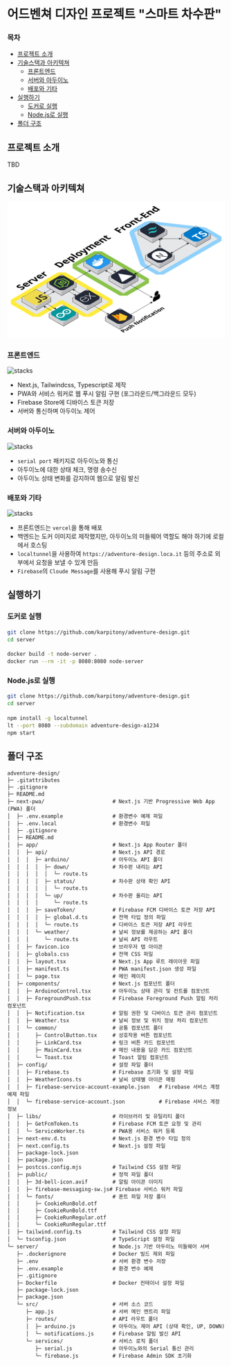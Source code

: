 # 어드벤쳐 디자인 프로젝트 "스마트 차수판"

### 목차
- [프로젝트 소개](#프로젝트-소개)
- [기술스택과 아키텍쳐](#기술스택과-아키텍쳐)
   - [프론트엔드](#프론트엔드)
   - [서버와 아두이노](#서버와-아두이노)
   - [배포와 기타](#배포와-기타)
- [실행하기](#실행하기)
   - [도커로 실행](#도커로-실행)
   - [Node.js로 실행](#nodejs로-실행)
- [폴더 구조](#폴더-구조)

## 프로젝트 소개
TBD

## 기술스택과 아키텍쳐
![img](/img/architecture.png)

### 프론트엔드
![stacks](https://go-skill-icons.vercel.app/api/icons?i=nextjs,tailwindcss,typescript)
- Next.js, Tailwindcss, Typescript로 제작
- PWA와 서비스 워커로 웹 푸시 알림 구현 (포그라운드/백그라운드 모두)
- Firebase Store에 디바이스 토큰 저장
- 서버와 통신하며 아두이노 제어

### 서버와 아두이노
![stacks](https://go-skill-icons.vercel.app/api/icons?i=javascript,nodejs,express,arduino)
- `serial port` 패키지로 아두이노와 통신
- 아두이노에 대한 상태 체크, 명령 송수신
- 아두이노 상태 변화를 감지하여 웹으로 알림 발신

### 배포와 기타
![stacks](https://go-skill-icons.vercel.app/api/icons?i=vercel,docker,firebase)
- 프론트엔드는 `vercel`을 통해 배포
- 백엔드는 도커 이미지로 제작했지만, 아두이노의 미들웨어 역할도 해야 하기에 로컬에서 호스팅
- `localtunnel`을 사용하여 `https://adventure-design.loca.it` 등의 주소로 외부에서 요청을 보낼 수 있게 만듬
- `Firebase`의 `Cloude Message`를 사용해 푸시 알림 구현

## 실행하기

### 도커로 실행
```sh
git clone https://github.com/karpitony/adventure-design.git
cd server

docker build -t node-server .
docker run --rm -it -p 8080:8080 node-server
```

### Node.js로 실행
```sh
git clone https://github.com/karpitony/adventure-design.git
cd server

npm install -g localtunnel
lt --port 8080 --subdomain adventure-design-a1234
npm start
```

## 폴더 구조
```
adventure-design/
├─ .gitattributes
├─ .gitignore
├─ README.md
├─ next-pwa/                      # Next.js 기반 Progressive Web App (PWA) 폴더
│  ├─ .env.example                # 환경변수 예제 파일
│  ├─ .env.local                  # 환경변수 파일
│  ├─ .gitignore
│  ├─ README.md
│  ├─ app/                        # Next.js App Router 폴더
│  │  ├─ api/                     # Next.js API 경로
│  │  │  ├─ arduino/              # 아두이노 API 폴더
│  │  │  │  ├─ down/              # 차수판 내리는 API
│  │  │  │  │  └─ route.ts
│  │  │  │  ├─ status/            # 차수판 상태 확인 API
│  │  │  │  │  └─ route.ts
│  │  │  │  └─ up/                # 차수판 올리는 API
│  │  │  │     └─ route.ts
│  │  │  ├─ saveToken/            # Firebase FCM 디바이스 토큰 저장 API
│  │  │  │  ├─ global.d.ts        # 전역 타입 정의 파일
│  │  │  │  └─ route.ts           # 디바이스 토큰 저장 API 라우트
│  │  │  └─ weather/              # 날씨 정보를 제공하는 API 폴더
│  │  │     └─ route.ts           # 날씨 API 라우트
│  │  ├─ favicon.ico              # 브라우저 탭 아이콘
│  │  ├─ globals.css              # 전역 CSS 파일
│  │  ├─ layout.tsx               # Next.js App 루트 레이아웃 파일
│  │  ├─ manifest.ts              # PWA manifest.json 생성 파일
│  │  └─ page.tsx                 # 메인 페이지
│  ├─ components/                 # Next.js 컴포넌트 폴더
│  │  ├─ ArduinoControl.tsx       # 아두이노 상태 관리 및 컨트롤 컴포넌트
│  │  ├─ ForegroundPush.tsx       # Firebase Foreground Push 알림 처리 컴포넌트
│  │  ├─ Notification.tsx         # 알림 권한 및 디바이스 토큰 관리 컴포넌트
│  │  ├─ Weather.tsx              # 날씨 정보 및 위치 정보 처리 컴포넌트
│  │  └─ common/                  # 공통 컴포넌트 폴더
│  │     ├─ ControlButton.tsx     # 상호작용 버튼 컴포넌트
│  │     ├─ LinkCard.tsx          # 링크 버튼 카드 컴포넌트
│  │     ├─ MainCard.tsx          # 메인 내용을 담은 카드 컴포넌트
│  │     └─ Toast.tsx             # Toast 알림 컴포넌트
│  ├─ config/                     # 설정 파일 폴더
│  │  ├─ Firebase.ts              # Firebase 초기화 및 설정 파일
│  │  ├─ WeatherIcons.ts          # 날씨 상태별 아이콘 매핑
│  │  ├─ firebase-service-account-example.json   # Firebase 서비스 계정 예제 파일
│  │  └─ firebase-service-account.json           # Firebase 서비스 계정 정보
│  ├─ libs/                       # 라이브러리 및 유틸리티 폴더
│  │  ├─ GetFcmToken.ts           # Firebase FCM 토큰 요청 및 관리
│  │  └─ ServiceWorker.ts         # PWA용 서비스 워커 등록
│  ├─ next-env.d.ts               # Next.js 환경 변수 타입 정의
│  ├─ next.config.ts              # Next.js 설정 파일
│  ├─ package-lock.json
│  ├─ package.json
│  ├─ postcss.config.mjs          # Tailwind CSS 설정 파일
│  ├─ public/                     # 정적 파일 폴더
│  │  ├─ 3d-bell-icon.avif        # 알림 아이콘 이미지
│  │  ├─ firebase-messaging-sw.js# Firebase 서비스 워커 파일
│  │  └─ fonts/                   # 폰트 파일 저장 폴더
│  │     ├─ CookieRunBold.otf
│  │     ├─ CookieRunBold.ttf
│  │     ├─ CookieRunRegular.otf
│  │     └─ CookieRunRegular.ttf
│  ├─ tailwind.config.ts          # Tailwind CSS 설정 파일
│  └─ tsconfig.json               # TypeScript 설정 파일
└─ server/                        # Node.js 기반 아두이노 미들웨어 서버
   ├─ .dockerignore               # Docker 빌드 제외 파일
   ├─ .env                        # 서버 환경 변수 저장
   ├─ .env.example                # 환경 변수 예제
   ├─ .gitignore
   ├─ Dockerfile                  # Docker 컨테이너 설정 파일
   ├─ package-lock.json
   ├─ package.json
   └─ src/                        # 서버 소스 코드
      ├─ app.js                   # 서버 메인 엔트리 파일
      ├─ routes/                  # API 라우트 폴더
      │  ├─ arduino.js            # 아두이노 제어 API (상태 확인, UP, DOWN)
      │  └─ notifications.js      # Firebase 알림 발신 API
      └─ services/                # 서비스 로직 폴더
         ├─ serial.js             # 아두이노와의 Serial 통신 관리
         └─ firebase.js           # Firebase Admin SDK 초기화
```